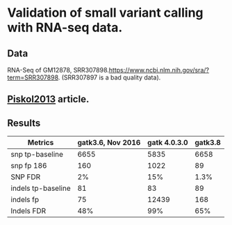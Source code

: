 # Validation of small variant calling with RNA-seq data.

## Data
 RNA-Seq of GM12878, SRR307898.https://www.ncbi.nlm.nih.gov/sra/?term=SRR307898. (SRR307897 is a bad quality data).
 
## [Piskol2013](https://www.ncbi.nlm.nih.gov/pubmed/24075185) article.

## Results

|Metrics| gatk3.6, Nov 2016 |gatk 4.0.3.0|gatk3.8|
|-|-|---|---|
| snp tp-baseline      | 6655|5835|6658
| snp fp 186             | 160 |1022|89
| SNP FDR | 2%|15%|1.3%
| indels tp-baseline |81|83|89
| indels fp |75|12439|168
| Indels FDR |48%|99%|65%